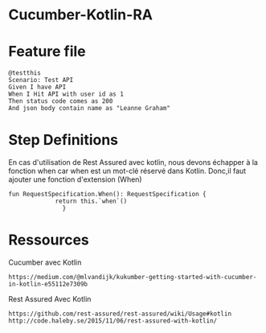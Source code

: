 # Cucumber-Kotlin-RA
# Feature file

 ```	
@testthis
 Scenario: Test API
 Given I have API
 When I Hit API with user id as 1
 Then status code comes as 200
 And json body contain name as "Leanne Graham"
 ```
 
# Step Definitions

En cas d'utilisation de Rest Assured avec kotlin, nous devons échapper à la fonction when car when est un mot-clé réservé dans Kotlin.
Donc,il faut ajouter une fonction d'extension (When) 
 ```	
fun RequestSpecification.When(): RequestSpecification {
              return this.`when`()
                }
 ```
# Ressources 

Cucumber avec Kotlin
```
https://medium.com/@mlvandijk/kukumber-getting-started-with-cucumber-in-kotlin-e55112e7309b
```

Rest Assured Avec Kotlin 
```
https://github.com/rest-assured/rest-assured/wiki/Usage#kotlin
http://code.haleby.se/2015/11/06/rest-assured-with-kotlin/
```
